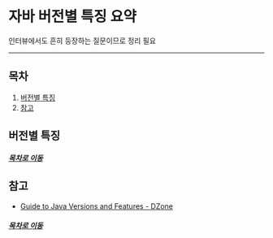 자바 버전별 특징 요약
=====
인터뷰에서도 흔히 등장하는 질문이므로 정리 필요
- - -
## 목차
1. [버전별 특징](#버전별-특징)
2. [참고](#참고)

## 버전별 특징


##### [목차로 이동](#목차)

## 참고
* [Guide to Java Versions and Features - DZone](https://dzone.com/articles/a-guide-to-java-versions-and-features?fbclid=IwAR0goLkIqLGBdTF33qEMdOCj-fHF-BX9UPpBfUG21YXeD019d4lX-OCTQO0)

##### [목차로 이동](#목차)